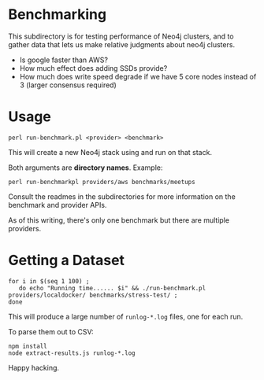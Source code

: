 # Benchmarking

This subdirectory is for testing performance of Neo4j clusters, and 
to gather data that lets us make relative judgments about neo4j clusters.

- Is google faster than AWS?
- How much effect does adding SSDs provide?
- How much does write speed degrade if we have 5 core nodes instead of 3
(larger consensus required)

# Usage

```
perl run-benchmark.pl <provider> <benchmark>
```

This will create a new Neo4j stack using <provider> and run <benchmark> on that stack.

Both arguments are **directory names**.  Example:

```
perl run-benchmarkpl providers/aws benchmarks/meetups
```

Consult the readmes in the subdirectories for more information on the benchmark and provider APIs.

As of this writing, there's only one benchmark but there are multiple providers.

# Getting a Dataset

```
for i in $(seq 1 100) ; 
   do echo "Running time...... $i" && ./run-benchmark.pl providers/localdocker/ benchmarks/stress-test/ ; 
done
```

This will produce a large number of `runlog-*.log` files, one for each run.

To parse them out to CSV:

```
npm install
node extract-results.js runlog-*.log
```

Happy hacking.
